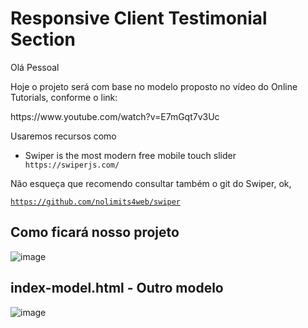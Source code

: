 <h1>Responsive Client Testimonial Section</h1>

<p>Olá Pessoal</p>
<p>Hoje o projeto será com base no modelo proposto no vídeo do Online Tutorials, conforme o link:</p

<code>
  https://www.youtube.com/watch?v=E7mGqt7v3Uc
</code>

<p>Usaremos recursos como</p>
<ul>
  <li>Swiper is the most modern free mobile touch slider</li>
  <code>https://swiperjs.com/</code>
</ul>

<p>Não esqueça que recomendo consultar também o git do Swiper, ok,</p>

<code>https://github.com/nolimits4web/swiper</code>


<h2>Como ficará nosso projeto</h2>

![image](https://user-images.githubusercontent.com/72364037/106840550-2609fa80-667f-11eb-9cea-7a76703b6bdd.png)

<h2>index-model.html - Outro modelo</h2>

![image](https://user-images.githubusercontent.com/72364037/106840942-e859a180-667f-11eb-94b9-3203235db8b2.png)
